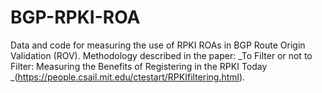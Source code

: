 # BGP-RPKI-ROA
Data and code for measuring the use of RPKI ROAs in BGP Route Origin Validation (ROV). 
Methodology described in the paper: _To Filter or not to Filter: Measuring the Benefits of Registering in the RPKI Today _(https://people.csail.mit.edu/ctestart/RPKIfiltering.html).

